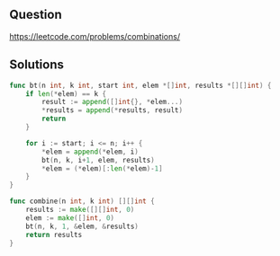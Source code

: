 ## Question

https://leetcode.com/problems/combinations/

## Solutions

```go
func bt(n int, k int, start int, elem *[]int, results *[][]int) {
	if len(*elem) == k {
		result := append([]int{}, *elem...)
		*results = append(*results, result)
		return
	}

	for i := start; i <= n; i++ {
		*elem = append(*elem, i)
		bt(n, k, i+1, elem, results)
		*elem = (*elem)[:len(*elem)-1]
	}
}

func combine(n int, k int) [][]int {
	results := make([][]int, 0)
	elem := make([]int, 0)
	bt(n, k, 1, &elem, &results)
	return results
}
```
